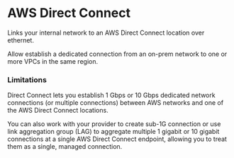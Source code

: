 # AWS Direct Connect

Links your internal network to an AWS Direct Connect location over ethernet.

Allow establish a dedicated connection from an on-prem network to one or more VPCs in the same region.

### Limitations

Direct Connect lets you establish 1 Gbps or 10 Gbps dedicated network connections (or multiple connections) between AWS networks and one of the AWS Direct Connect locations.

You can also work with your provider to create sub-1G connection or use link aggregation group (LAG) to aggregate multiple 1 gigabit or 10 gigabit connections at a single AWS Direct Connect endpoint, allowing you to treat them as a single, managed connection.